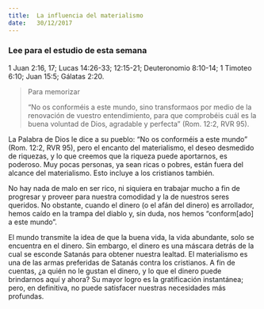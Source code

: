 ```yaml
---
title:  La influencia del materialismo
date:   30/12/2017
---
```


### Lee para el estudio de esta semana
1 Juan 2:16, 17; Lucas 14:26-33; 12:15-21; Deuteronomio 8:10-14; 1 Timoteo 6:10; Juan 15:5; Gálatas 2:20.

> <p>Para memorizar</p>
> “No os conforméis a este mundo, sino transformaos por medio de la renovación de vuestro entendimiento, para que comprobéis cuál es la buena voluntad de Dios, agradable y perfecta” (Rom. 12:2, RVR 95).

La Palabra de Dios le dice a su pueblo: “No os conforméis a este mundo” (Rom. 12:2, RVR 95), pero el encanto del materialismo, el deseo desmedido de riquezas, y lo que creemos que la riqueza puede aportarnos, es poderoso. Muy pocas personas, ya sean ricas o pobres, están fuera del alcance del materialismo. Esto incluye a los cristianos también. 

No hay nada de malo en ser rico, ni siquiera en trabajar mucho a fin de progresar y proveer para nuestra comodidad y la de nuestros seres queridos. No obstante, cuando el dinero (o el afán del dinero) es arrollador, hemos caído en la trampa del diablo y, sin duda, nos hemos “conform[ado] a este mundo”.

El mundo transmite la idea de que la buena vida, la vida abundante, solo se encuentra en el dinero. Sin embargo, el dinero es una máscara detrás de la cual se esconde Satanás para obtener nuestra lealtad. El materialismo es una de las armas preferidas de Satanás contra los cristianos. A fin de cuentas, ¿a quién no le gustan el dinero, y lo que el dinero puede brindarnos aquí y ahora? Su mayor logro es la gratificación instantánea; pero, en definitiva, no puede satisfacer nuestras necesidades más profundas.